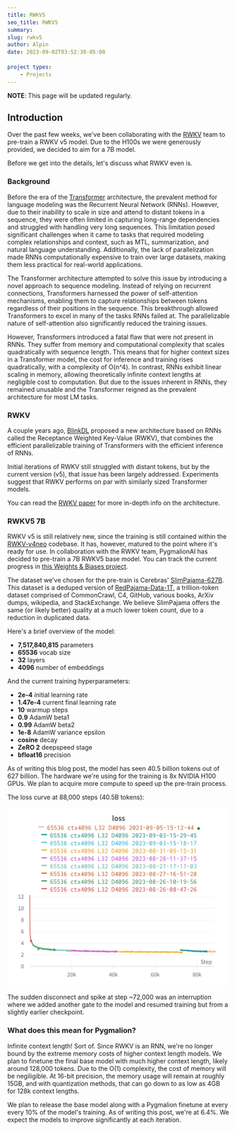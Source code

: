 ```yaml
---
title: RWKV5
seo_title: RWKV5
summary:
slug: rwkv5
author: Alpin
date: 2023-09-02T03:52:30-05:00

project types:
    - Projects
---
```


**NOTE**: This page will be updated regularly.

## Introduction
Over the past few weeks, we've been collaborating with the [RWKV](https://github.com/BlinkDL) team to pre-train a RWKV v5 model. Due to the H100s we were generously provided, we decided to aim for a 7B model.

Before we get into the details, let's discuss what RWKV even is.

### Background
Before the era of the [Transformer](https://arxiv.org/abs/1706.03762) architecture, the prevalent method for language modeling was the Recurrent Neural Network (RNNs). However, due to their inability to scale in size and attend to distant tokens in a sequence, they were often limited in capturing long-range dependencies and struggled with handling very long sequences. This limitation posed significant challenges when it came to tasks that required modeling complex relationships and context, such as MTL, summarization, and natural language understanding. Additionally, the lack of parallelization made RNNs computationally expensive to train over large datasets, making them less practical for real-world applications.

The Transformer architecture attempted to solve this issue by introducing a novel approach to sequence modeling. Instead of relying on recurrent connections, Transformers harnessed the power of self-attention mechanisms, enabling them to capture relationships between tokens regardless of their positions in the sequence. This breakthrough allowed Transformers to excel in many of the tasks RNNs failed at. The parallelizable nature of self-attention also significantly reduced the training issues.

However, Transformers introduced a fatal flaw that were not present in RNNs. They suffer from memory and computational complexity that scales quadratically with sequence length. This means that for higher context sizes in a Transformer model, the cost for inference and training rises quadratically, with a complexity of O(n^4). In contrast, RNNs exhibit linear scaling in memory, allowing theoretically infinite context lengths at negligible cost to computation. But due to the issues inherent in RNNs, they remained unusable and the Transformer reigned as the prevalent architecture for most LM tasks.

### RWKV

A couple years ago, [BlinkDL](https://github.com/BlinkDL) proposed a new architecture based on RNNs called the Receptance Weighted Key-Value (RWKV), that combines the efficient parallelizable training of Transformers with the efficient inference of RNNs.

Initial iterations of RWKV still struggled with distant tokens, but by the current version (v5), that issue has been largely addressed. Experiments suggest that RWKV performs on par with similarly sized Transformer models.

You can read the [RWKV paper](https://arxiv.org/pdf/2305.13048.pdf) for more in-depth info on the architecture.


### RWKV5 7B

RWKV v5 is still relatively new, since the training is still contained within the [RWKV-v4neo](https://github.com/BlinkDL/RWKV-LM/tree/main/RWKV-v4neo) codebase. It has, however, matured to the point where it's ready for use. In collaboration with the RWKV team, PygmalionAI has decided to pre-train a 7B RWKV5 base model. You can track the current progress in [this Weights & Biases project](https://wandb.ai/alpindale/RWKV5-7B).

The dataset we've chosen for the pre-train is Cerebras' [SlimPajama-627B](https://huggingface.co/datasets/cerebras/SlimPajama-627B). This dataset is a deduped version of [RedPajama-Data-1T](https://huggingface.co/datasets/togethercomputer/RedPajama-Data-1T), a trillion-token dataset comprised of CommonCrawl, C4, GitHub, various books, ArXiv dumps, wikipedia, and StackExchange. We believe SlimPajama offers the same (or likely better) quality at a much lower token count, due to a reduction in duplicated data.

Here's a brief overview of the model:
- **7,517,840,815** parameters
- **65536** vocab size
- **32** layers
- **4096** number of embeddings

And the current training hyperparameters:

- **2e-4** initial learning rate
- **1.47e-4** current final learning rate
- **10** warmup steps
- **0.9** AdamW beta1
- **0.99** AdamW beta2
- **1e-8** AdamW variance epsilon
- **cosine** decay
- **ZeRO 2** deepspeed stage
- **bfloat16** precision

As of writing this blog post, the model has seen 40.5 billion tokens out of 627 billion. The hardware we're using for the training is 8x NVIDIA H100 GPUs. We plan to acquire more compute to speed up the pre-train process.

The loss curve at 88,000 steps (40.5B tokens):

![](loss.png)

The sudden disconnect and spike at step ~72,000 was an interruption where we added another gate to the model and resumed training but from a slightly earlier checkpoint.


### What does this mean for Pygmalion?

Infinite context length! Sort of. Since RWKV is an RNN, we're no longer bound by the extreme memory costs of higher context length models. We plan to finetune the final base model with much higher context length, likely around 128,000 tokens. Due to the O(1) complexity, the cost of memory will be negiligible. At 16-bit precision, the memory usage will remain at roughly 15GB, and with quantization methods, that can go down to as low as 4GB for 128k context lengths.

We plan to release the base model along with a Pygmalion finetune at every every 10% of the model's training. As of writing this post, we're at 6.4%. We expect the models to improve significantly at each iteration.
